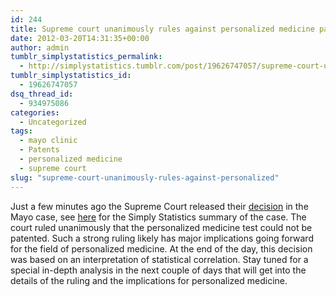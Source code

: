 ```yaml
---
id: 244
title: Supreme court unanimously rules against personalized medicine patent!
date: 2012-03-20T14:31:35+00:00
author: admin
tumblr_simplystatistics_permalink:
  - http://simplystatistics.tumblr.com/post/19626747057/supreme-court-unanimously-rules-against-personalized
tumblr_simplystatistics_id:
  - 19626747057
dsq_thread_id:
  - 934975086
categories:
  - Uncategorized
tags:
  - mayo clinic
  - Patents
  - personalized medicine
  - supreme court
slug: "supreme-court-unanimously-rules-against-personalized"
---
```

Just a few minutes ago the Supreme Court released their <a href="http://biostat.jhsph.edu/~jleek/Mayo%20Opinion.pdf" target="_blank">decision</a> in the Mayo case, see <a href="http://simplystatistics.tumblr.com/post/14135999782/the-supreme-courts-interpretation-of-statistical" target="_blank">here</a> for the Simply Statistics summary of the case. The court ruled unanimously that the personalized medicine test could not be patented. Such a strong ruling likely has major implications going forward for the field of personalized medicine. At the end of the day, this decision was based on an interpretation of statistical correlation. Stay tuned for a special in-depth analysis in the next couple of days that will get into the details of the ruling and the implications for personalized medicine. 
